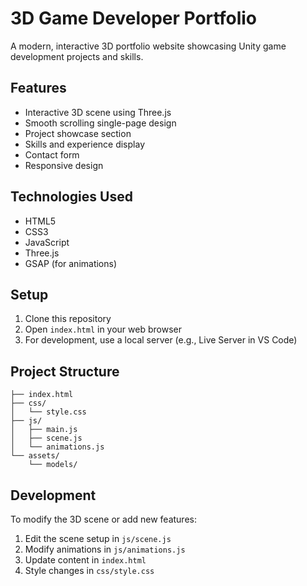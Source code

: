 # 3D Game Developer Portfolio

A modern, interactive 3D portfolio website showcasing Unity game development projects and skills.

## Features
- Interactive 3D scene using Three.js
- Smooth scrolling single-page design
- Project showcase section
- Skills and experience display
- Contact form
- Responsive design

## Technologies Used
- HTML5
- CSS3
- JavaScript
- Three.js
- GSAP (for animations)

## Setup
1. Clone this repository
2. Open `index.html` in your web browser
3. For development, use a local server (e.g., Live Server in VS Code)

## Project Structure
```
├── index.html
├── css/
│   └── style.css
├── js/
│   ├── main.js
│   ├── scene.js
│   └── animations.js
└── assets/
    └── models/
```

## Development
To modify the 3D scene or add new features:
1. Edit the scene setup in `js/scene.js`
2. Modify animations in `js/animations.js`
3. Update content in `index.html`
4. Style changes in `css/style.css` 